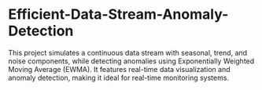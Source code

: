 # Efficient-Data-Stream-Anomaly-Detection
This project simulates a continuous data stream with seasonal, trend, and noise components, while detecting anomalies using Exponentially Weighted Moving Average (EWMA). It features real-time data visualization and anomaly detection, making it ideal for real-time monitoring systems.
